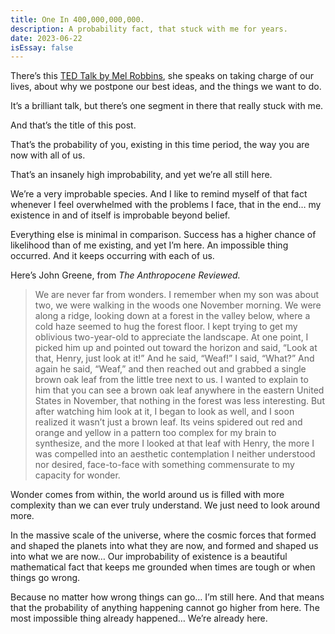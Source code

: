 ```yaml
---
title: One In 400,000,000,000.
description: A probability fact, that stuck with me for years.
date: 2023-06-22
isEssay: false
---
```


There’s this [TED Talk by Mel Robbins](https://www.youtube.com/watch?v=Lp7E973zozc), she speaks on taking charge of our lives, about why we postpone our best ideas, and the things we want to do.

It’s a brilliant talk, but there’s one segment in there that really stuck with me.

And that’s the title of this post.

That’s the probability of you, existing in this time period, the way you are now with all of us.

That’s an insanely high improbability, and yet we’re all still here.

We’re a very improbable species. And I like to remind myself of that fact whenever I feel overwhelmed with the problems I face, that in the end… my existence in and of itself is improbable beyond belief.

Everything else is minimal in comparison. Success has a higher chance of likelihood than of me existing, and yet I’m here. An impossible thing occurred. And it keeps occurring with each of us.

Here’s John Greene, from _The Anthropocene Reviewed._

> We are never far from wonders. I remember when my son was about two, we were walking in the woods one November morning. We were along a ridge, looking down at a forest in the valley below, where a cold haze seemed to hug the forest floor. I kept trying to get my oblivious two-year-old to appreciate the landscape. At one point, I picked him up and pointed out toward the horizon and said, “Look at that, Henry, just look at it!” And he said, “Weaf!” I said, “What?” And again he said, “Weaf,” and then reached out and grabbed a single brown oak leaf from the little tree next to us. I wanted to explain to him that you can see a brown oak leaf anywhere in the eastern United States in November, that nothing in the forest was less interesting. But after watching him look at it, I began to look as well, and I soon realized it wasn’t just a brown leaf. Its veins spidered out red and orange and yellow in a pattern too complex for my brain to synthesize, and the more I looked at that leaf with Henry, the more I was compelled into an aesthetic contemplation I neither understood nor desired, face-to-face with something commensurate to my capacity for wonder.

Wonder comes from within, the world around us is filled with more complexity than we can ever truly understand. We just need to look around more.

In the massive scale of the universe, where the cosmic forces that formed and shaped the planets into what they are now, and formed and shaped us into what we are now… Our improbability of existence is a beautiful mathematical fact that keeps me grounded when times are tough or when things go wrong.

Because no matter how wrong things can go… I’m still here. And that means that the probability of anything happening cannot go higher from here. The most impossible thing already happened… We’re already here.

